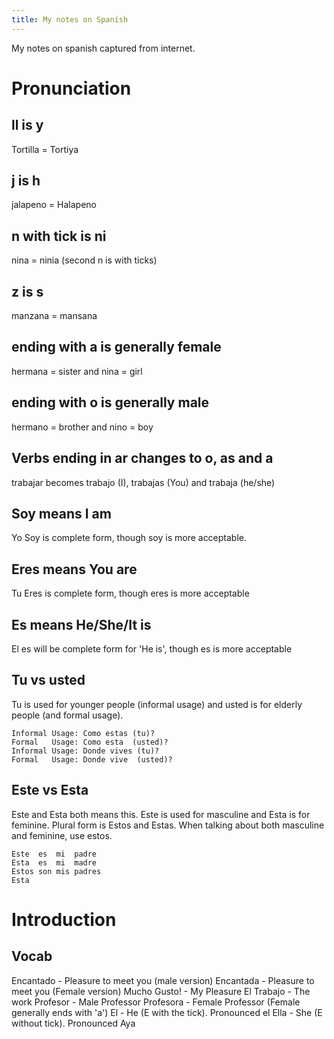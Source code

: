 ```yaml
---
title: My notes on Spanish
---
```


My notes on spanish captured from internet.

# Pronunciation

## ll is y

Tortilla = Tortiya

## j is h

jalapeno = Halapeno

## n with tick is ni

nina = ninia (second n is with ticks)

## z is s

manzana = mansana

## ending with a is generally female

hermana = sister and nina = girl

## ending with o is generally male

hermano = brother and nino = boy

## Verbs ending in ar changes to o, as and a

trabajar becomes trabajo (I), trabajas (You) and trabaja (he/she)

## Soy means I am

Yo Soy is complete form, though soy is more acceptable.

## Eres means You are

Tu Eres is complete form, though eres is more acceptable

## Es means He/She/It is

El es will be complete form for 'He is', though es is more acceptable

## Tu vs usted

Tu is used for younger people (informal usage) and usted is for elderly people
(and formal usage).

```
Informal Usage: Como estas (tu)?
Formal   Usage: Como esta  (usted)?
Informal Usage: Donde vives (tu)?
Formal   Usage: Donde vive  (usted)?
```

## Este vs Esta

Este and Esta both means this. Este is used for masculine and Esta is for
feminine. Plural form is Estos and Estas. When talking about both masculine and
feminine, use estos.

```
Este  es  mi  padre
Esta  es  mi  madre
Estos son mis padres
Esta
```

# Introduction

## Vocab

Encantado - Pleasure to meet you (male   version)
Encantada - Pleasure to meet you (Female version)
Mucho Gusto! - My Pleasure
El Trabajo - The work
Profesor  - Male Professor
Profesora - Female Professor (Female generally ends with 'a')
El        - He (E with the tick). Pronounced el
Ella      - She (E without tick). Pronounced Aya
